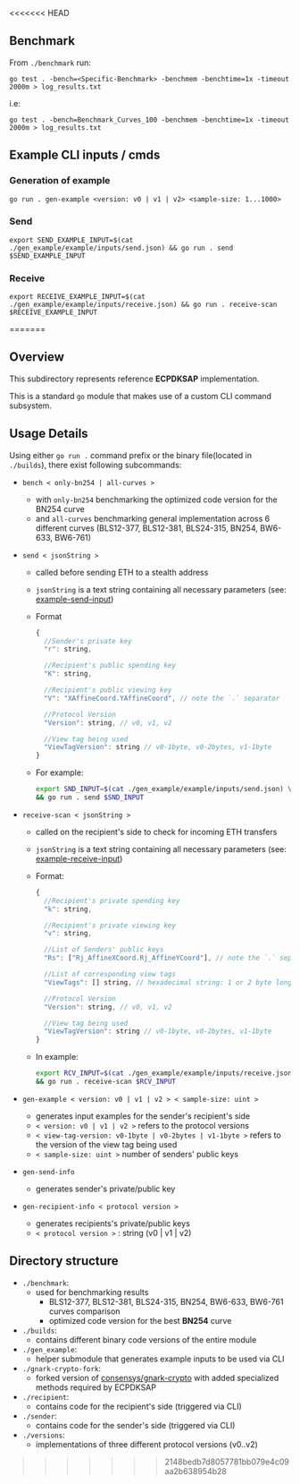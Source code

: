 <<<<<<< HEAD
## Benchmark

From `./benchmark` run:

```
go test . -bench=<Specific-Benchmark> -benchmem -benchtime=1x -timeout 2000m > log_results.txt
```

i.e:

```
go test . -bench=Benchmark_Curves_100 -benchmem -benchtime=1x -timeout 2000m > log_results.txt
```

## Example CLI inputs / cmds

### Generation of example

```
go run . gen-example <version: v0 | v1 | v2> <sample-size: 1...1000>
```

### Send

```
export SEND_EXAMPLE_INPUT=$(cat ./gen_example/example/inputs/send.json) && go run . send $SEND_EXAMPLE_INPUT
```

### Receive

```
export RECEIVE_EXAMPLE_INPUT=$(cat ./gen_example/example/inputs/receive.json) && go run . receive-scan $RECEIVE_EXAMPLE_INPUT
```
=======
## Overview

This subdirectory represents reference **ECPDKSAP** implementation.

This is a standard `go` module that makes use of a custom CLI command subsystem.

## Usage Details

Using either `go run .` command prefix or the binary file(located in `./builds`), there exist following subcommands:

- `bench < only-bn254 | all-curves >`

  - with `only-bn254` benchmarking the optimized code version for the BN254 curve
  - and `all-curves` benchmarking general implementation across 6 different curves (BLS12-377, BLS12-381, BLS24-315, BN254, BW6-633, BW6-761)

- `send < jsonString >`

  - called before sending ETH to a stealth address
  - `jsonString` is a text string containing all necessary parameters (see: [example-send-input](./gen_example/example/inputs/send.json))
  - Format

    ```javascript
    {
      //Sender's private key
      "r": string,

      //Recipient's public spending key
      "K": string,

      //Recipient's public viewing key
      "V": "XAffineCoord.YAffineCoord", // note the `.` separator

      //Protocol Version
      "Version": string, // v0, v1, v2

      //View tag being used
      "ViewTagVersion": string // v0-1byte, v0-2bytes, v1-1byte
    }
    ```

  - For example:
    ```bash
    export SND_INPUT=$(cat ./gen_example/example/inputs/send.json) \
    && go run . send $SND_INPUT
    ```

- `receive-scan < jsonString >`

  - called on the recipient's side to check for incoming ETH transfers
  - `jsonString` is a text string containing all necessary parameters (see: [example-receive-input](./gen_example/example/inputs/receive.json))
  - Format:

    ```javascript
    {
      //Recipient's private spending key
      "k": string,

      //Recipient's private viewing key
      "v": string,

      //List of Senders' public keys
      "Rs": ["Rj_AffineXCoord.Rj_AffineYCoord"], // note the `.` separator

      //List of corresponding view tags
      "ViewTags": [] string, // hexadecimal string: 1 or 2 byte long

      //Protocol Version
      "Version": string, // v0, v1, v2

      //View tag being used
      "ViewTagVersion": string // v0-1byte, v0-2bytes, v1-1byte
    }
    ```

  - In example:
    ```bash
    export RCV_INPUT=$(cat ./gen_example/example/inputs/receive.json) \
    && go run . receive-scan $RCV_INPUT
    ```

- `gen-example < version: v0 | v1 | v2 > < sample-size: uint >`

  - generates input examples for the sender's recipient's side
  - `< version: v0 | v1 | v2 >` refers to the protocol versions
  - `< view-tag-version: v0-1byte | v0-2bytes | v1-1byte >` refers to the version of the view tag being used
  - `< sample-size: uint >` number of senders' public keys

- `gen-send-info`

  - generates sender's private/public key

- `gen-recipient-info < protocol version >`
  - generates recipients's private/public keys
  - `< protocol version >` : string (v0 | v1 | v2)

## Directory structure

- `./benchmark`:
  - used for benchmarking results
    - BLS12-377, BLS12-381, BLS24-315, BN254, BW6-633, BW6-761 curves comparison
    - optimized code version for the best **BN254** curve
- `./builds`:
  - contains different binary code versions of the entire module
- `./gen_example`:
  - helper submodule that generates example inputs to be used via CLI
- `./gnark-crypto-fork`:
  - forked version of [consensys/gnark-crypto]() with added specialized methods required by ECPDKSAP
- `./recipient`:
  - contains code for the recipient's side (triggered via CLI)
- `./sender`:
  - contains code for the sender's side (triggered via CLI)
- `./versions`:
  - implementations of three different protocol versions (v0..v2)
>>>>>>> 2148bedb7d8057781bb079e4c09aa2b638954b28
